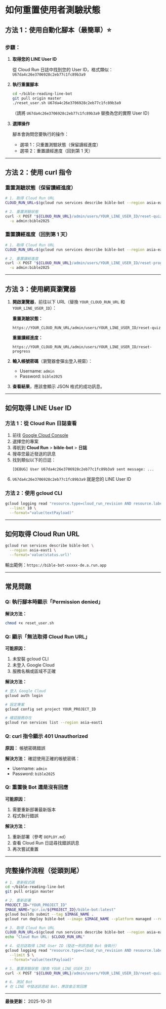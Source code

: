 # 如何重置使用者測驗狀態

## 方法 1：使用自動化腳本（最簡單）⭐

### 步驟：

1. **取得您的 LINE User ID**
   
   從 Cloud Run 日誌中找到您的 User ID，格式類似：`U67da4c26e3706928c2eb77c1fc89b3a9`

2. **執行重置腳本**

   ```bash
   cd ~/bible-reading-line-bot
   git pull origin master
   ./reset_user.sh U67da4c26e3706928c2eb77c1fc89b3a9
   ```
   
   （請將 `U67da4c26e3706928c2eb77c1fc89b3a9` 替換為您的實際 User ID）

3. **選擇操作**
   
   腳本會詢問您要執行的操作：
   - 選項 1：只重置測驗狀態（保留讀經進度）
   - 選項 2：重置讀經進度（回到第 1 天）

---

## 方法 2：使用 curl 指令

### 重置測驗狀態（保留讀經進度）

```bash
# 1. 取得 Cloud Run URL
CLOUD_RUN_URL=$(gcloud run services describe bible-bot --region asia-east1 --format='value(status.url)')

# 2. 重置測驗狀態
curl -X POST "${CLOUD_RUN_URL}/admin/users/YOUR_LINE_USER_ID/reset-quiz" \
  -u admin:bible2025
```

### 重置讀經進度（回到第 1 天）

```bash
# 1. 取得 Cloud Run URL
CLOUD_RUN_URL=$(gcloud run services describe bible-bot --region asia-east1 --format='value(status.url)')

# 2. 重置讀經進度
curl -X POST "${CLOUD_RUN_URL}/admin/users/YOUR_LINE_USER_ID/reset-progress" \
  -u admin:bible2025
```

---

## 方法 3：使用網頁瀏覽器

1. **開啟瀏覽器**，前往以下 URL（替換 `YOUR_CLOUD_RUN_URL` 和 `YOUR_LINE_USER_ID`）：

   **重置測驗狀態：**
   ```
   https://YOUR_CLOUD_RUN_URL/admin/users/YOUR_LINE_USER_ID/reset-quiz
   ```

   **重置讀經進度：**
   ```
   https://YOUR_CLOUD_RUN_URL/admin/users/YOUR_LINE_USER_ID/reset-progress
   ```

2. **輸入帳號密碼**（瀏覽器會彈出登入視窗）：
   - Username: `admin`
   - Password: `bible2025`

3. **查看結果**，應該會顯示 JSON 格式的成功訊息。

---

## 如何取得 LINE User ID

### 方法 1：從 Cloud Run 日誌查看

1. 前往 [Google Cloud Console](https://console.cloud.google.com/)
2. 選擇您的專案
3. 導航到 **Cloud Run** > **bible-bot** > **日誌**
4. 搜尋您最近發送的訊息
5. 找到類似以下的日誌：
   ```
   [DEBUG] User U67da4c26e3706928c2eb77c1fc89b3a9 sent message: ...
   ```
6. `U67da4c26e3706928c2eb77c1fc89b3a9` 就是您的 LINE User ID

### 方法 2：使用 gcloud CLI

```bash
gcloud logging read "resource.type=cloud_run_revision AND resource.labels.service_name=bible-bot AND textPayload=~'User U'" \
  --limit 10 \
  --format="value(textPayload)"
```

---

## 如何取得 Cloud Run URL

```bash
gcloud run services describe bible-bot \
  --region asia-east1 \
  --format='value(status.url)'
```

輸出範例：`https://bible-bot-xxxxx-de.a.run.app`

---

## 常見問題

### Q: 執行腳本時顯示「Permission denied」

**解決方法：**
```bash
chmod +x reset_user.sh
```

### Q: 顯示「無法取得 Cloud Run URL」

**可能原因：**
1. 未安裝 gcloud CLI
2. 未登入 Google Cloud
3. 服務名稱或區域不正確

**解決方法：**
```bash
# 登入 Google Cloud
gcloud auth login

# 設定專案
gcloud config set project YOUR_PROJECT_ID

# 確認服務存在
gcloud run services list --region asia-east1
```

### Q: curl 指令顯示 401 Unauthorized

**原因：** 帳號密碼錯誤

**解決方法：** 確認使用正確的帳號密碼：
- Username: `admin`
- Password: `bible2025`

### Q: 重置後 Bot 還是沒有回應

**可能原因：**
1. 需要重新部署最新版本
2. 程式執行錯誤

**解決方法：**
1. 重新部署（參考 `DEPLOY.md`）
2. 查看 Cloud Run 日誌尋找錯誤訊息
3. 再次嘗試重置

---

## 完整操作流程（從頭到尾）

```bash
# 1. 更新程式碼
cd ~/bible-reading-line-bot
git pull origin master

# 2. 重新部署
PROJECT_ID="YOUR_PROJECT_ID"
IMAGE_NAME="gcr.io/${PROJECT_ID}/bible-bot:latest"
gcloud builds submit --tag $IMAGE_NAME .
gcloud run deploy bible-bot --image $IMAGE_NAME --platform managed --region asia-east1 --allow-unauthenticated --quiet

# 3. 取得 Cloud Run URL
CLOUD_RUN_URL=$(gcloud run services describe bible-bot --region asia-east1 --format='value(status.url)')
echo "Cloud Run URL: $CLOUD_RUN_URL"

# 4. 從日誌取得 LINE User ID（發送一則訊息給 Bot 後執行）
gcloud logging read "resource.type=cloud_run_revision AND resource.labels.service_name=bible-bot AND textPayload=~'User U'" \
  --limit 5 \
  --format="value(textPayload)"

# 5. 重置測驗狀態（替換 YOUR_LINE_USER_ID）
curl -X POST "${CLOUD_RUN_URL}/admin/users/YOUR_LINE_USER_ID/reset-quiz" -u admin:bible2025

# 6. 測試 Bot
# 在 LINE 中發送訊息給 Bot，應該會正常回應
```

---

**最後更新：** 2025-10-31
